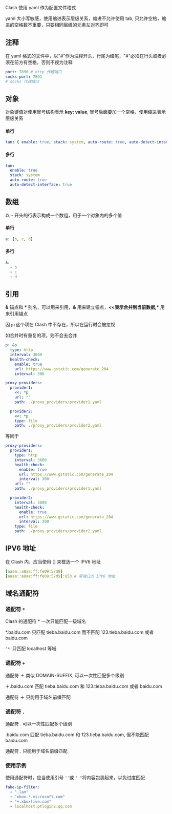 Clash 使用 yaml 作为配置文件格式

yaml 大小写敏感，使用缩进表示层级关系，缩进不允许使用 tab, 只允许空格，缩进的空格数不重要，只要相同层级的元素左对齐即可

## 注释

在 yaml 格式的文件中，以"#"作为注释开头，行尾为结尾，"#"必须在行头或者必须在前方有空格，否则不视为注释

```yaml
port: 7890 # http 代理端口
socks-port: 7891
# socks 代理端口
```

## 对象

对象键值对使用冒号结构表示 **key: value**, 冒号后面要加一个空格，使用缩进表示层级关系

#### 单行

```yaml
tun: { enable: true, stack: system, auto-route: true, auto-detect-interface: true }
```

#### 多行

```yaml
tun:
  enable: true
  stack: system
  auto-route: true
  auto-detect-interface: true
```

## 数组

以 - 开头的行表示构成一个数组，用于一个对象内的多个值

#### 单行

```yaml
a: [b, c, d]
```

#### 多行

```yaml
a:
  - b
  - c
  - d
```

## 引用

**&** 锚点和 **\*** 别名，可以用来引用，**&** 用来建立锚点，**<<**表示合并到当前数据**,\*** 用来引用锚点

因 `p:`这个项在 Clash 中不存在，所以在运行时会被忽视

如合并时有重复的项，则不会去合并

```yaml
p: &p
  type: http
  interval: 3600
  health-check:
    enable: true
    url: https://www.gstatic.com/generate_204
    interval: 300

proxy-providers:
  provider1:
    <<: *p
    url: ""
    path: ./proxy_providers/provider1.yaml

  provider2:
    <<: *p
    type: file
    path: ./proxy_providers/provider2.yaml
```

等同于

```yaml
proxy-providers:
  provider1:
    type: http
    interval: 3600
    health-check:
      enable: true
      url: https://www.gstatic.com/generate_204
      interval: 300
    url: ""
    path: ./proxy_providers/provider1.yaml

  provider2:
    interval: 3600
    health-check:
      enable: true
      url: https://www.gstatic.com/generate_204
      interval: 300
    type: file
    path: ./proxy_providers/provider2.yaml
```

## **IPV6 地址**

在 Clash 内，应当使用 \[] 来框选一个 IPV6 地址

```yaml
[aaaa::a8aa:ff:fe09:57d8]
[aaaa::a8aa:ff:fe09:57d9]:853 # 带端口的 IPV6 地址
```

## 域名通配符

### 通配符 `*`

Clash 的通配符 \* 一次只能匹配一级域名

\*.baidu.com 只匹配 tieba.baidu.com 而不匹配 123.tieba.baidu.com 或者 baidu.com

`'*'`只匹配 localhost 等域

### 通配符 `+`

通配符 ＋ 类似 DOMAIN-SUFFIX, 可以一次性匹配多个级别

＋.baidu.com 匹配 tieba.baidu.com 和 123.tieba.baidu.com 或者 baidu.com

通配符 ＋ 只能用于域名前缀匹配

### 通配符 `.`

通配符 . 可以一次性匹配多个级别

.baidu.com 匹配 tieba.baidu.com 和 123.tieba.baidu.com, 但不能匹配 baidu.com

通配符 . 只能用于域名前缀匹配

### 使用示例

使用通配符时，应当使用引号 `''`或 `" "`将内容包裹起来，以免过度匹配

```yaml
fake-ip-filter:
  - ".lan"
  - "xbox.*.microsoft.com"
  - "+.xboxlive.com"
  - localhost.ptlogin2.qq.com
```
